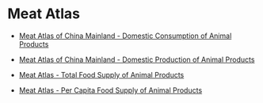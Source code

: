 # Meat Atlas

- [Meat Atlas of China Mainland - Domestic Consumption of Animal Products](_posts/2019-12-15-MeatAtlas_ChinaMainland_DomesticFoodConsumption.md)

- [Meat Atlas of China Mainland - Domestic Production of Animal Products](_posts/2019-12-18-MeatAtlas_ChinaMainland_DomesticAnimalProduction.md)

- [Meat Atlas - Total Food Supply of Animal Products ](_posts/2019-12-24-FoodSupply_AnimalProducts_Total.md)

- [Meat Atlas - Per Capita Food Supply of Animal Products](_posts/2019-12-24-FoodSupply_AnimalProducts_PerCapita.md)